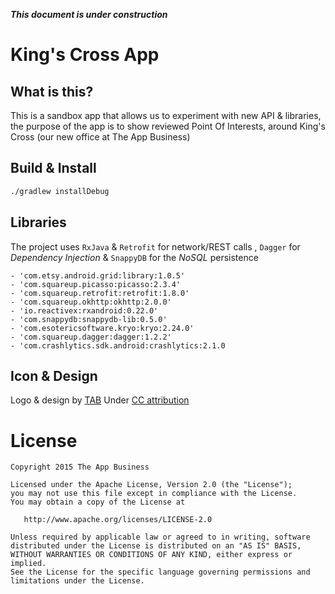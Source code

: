 ***This document is under construction***

King's Cross App
===============

What is this?
------------

This is a sandbox app that allows us to experiment with new API & libraries, the purpose of the app is to show reviewed Point Of Interests, around King's Cross (our new office at The App Business)

Build & Install 
---------------

```bash
./gradlew installDebug
````

Libraries 
---------
The project uses `RxJava` & `Retrofit` for network/REST calls , `Dagger` for *Dependency Injection* & `SnappyDB` for the *NoSQL* persistence
 
    - 'com.etsy.android.grid:library:1.0.5'
    - 'com.squareup.picasso:picasso:2.3.4'
    - 'com.squareup.retrofit:retrofit:1.8.0'
    - 'com.squareup.okhttp:okhttp:2.0.0'
    - 'io.reactivex:rxandroid:0.22.0'
    - 'com.snappydb:snappydb-lib:0.5.0'
    - 'com.esotericsoftware.kryo:kryo:2.24.0'
    - 'com.squareup.dagger:dagger:1.2.2'
    - 'com.crashlytics.sdk.android:crashlytics:2.1.0

Icon & Design
-------------
Logo & design by [TAB](https://dribbble.com/theappbusiness)
Under [CC attribution](https://creativecommons.org/licenses/by/3.0/)


License
=======

    Copyright 2015 The App Business

    Licensed under the Apache License, Version 2.0 (the "License");
    you may not use this file except in compliance with the License.
    You may obtain a copy of the License at

       http://www.apache.org/licenses/LICENSE-2.0

    Unless required by applicable law or agreed to in writing, software
    distributed under the License is distributed on an "AS IS" BASIS,
    WITHOUT WARRANTIES OR CONDITIONS OF ANY KIND, either express or implied.
    See the License for the specific language governing permissions and
    limitations under the License.

